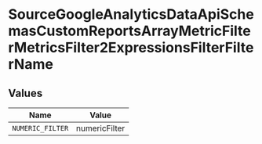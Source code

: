 # SourceGoogleAnalyticsDataApiSchemasCustomReportsArrayMetricFilterMetricsFilter2ExpressionsFilterFilterName


## Values

| Name             | Value            |
| ---------------- | ---------------- |
| `NUMERIC_FILTER` | numericFilter    |